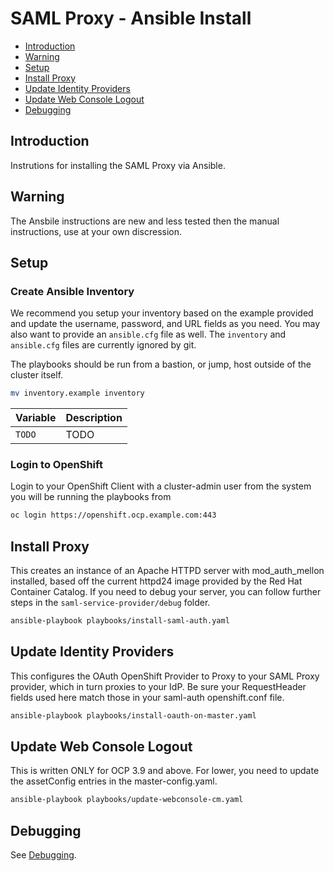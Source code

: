 # SAML Proxy - Ansible Install

* [Introduction](#introduction)
* [Warning](#warning)
* [Setup](#setup)
* [Install Proxy](#install-proxy)
* [Update Identity Providers](#update-identity-providers)
* [Update Web Console Logout](#update-web-console-logout)
* [Debugging](#debugging)

## Introduction

Instrutions for installing the SAML Proxy via Ansible.

## Warning

The Ansbile instructions are new and less tested then the manual instructions, use at your own discression.

## Setup

### Create Ansible Inventory

We recommend you setup your inventory based on the example provided and update the username, password, and URL fields as you need.  You may also want to provide an ``ansible.cfg`` file as well.  The ``inventory`` and ``ansible.cfg`` files are currently ignored by git.  

The playbooks should be run from a bastion, or jump, host outside of the cluster itself.

```sh
mv inventory.example inventory
```

| Variable                      | Description
|-------------------------------|------------
| `TODO`                        | TODO

### Login to OpenShift

Login to your OpenShift Client with a cluster-admin user from the system you will be running the playbooks from

```sh
oc login https://openshift.ocp.example.com:443
```

## Install Proxy

This creates an instance of an Apache HTTPD server with mod_auth_mellon installed, based off the current httpd24 image provided by the Red Hat Container Catalog.  If you need to debug your server, you can follow further steps in the `saml-service-provider/debug` folder.

```sh
ansible-playbook playbooks/install-saml-auth.yaml
```

## Update Identity Providers

This configures the OAuth OpenShift Provider to Proxy to your SAML Proxy provider, which in turn proxies to your IdP.  Be sure your RequestHeader fields used here match those in your saml-auth openshift.conf file.

```sh
ansible-playbook playbooks/install-oauth-on-master.yaml
```

## Update Web Console Logout

This is written ONLY for OCP 3.9 and above.  For lower, you need to update the assetConfig entries in the master-config.yaml.

```sh
ansible-playbook playbooks/update-webconsole-cm.yaml
```

## Debugging

See [Debugging](README.md#debugging).
